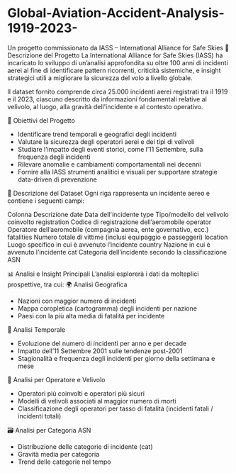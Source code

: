 # Global-Aviation-Accident-Analysis-1919-2023-
Un progetto commissionato da IASS – International Alliance for Safe Skies
📌 Descrizione del Progetto
La International Alliance for Safe Skies (IASS) ha incaricato lo sviluppo di un’analisi approfondita su oltre 100 anni di incidenti aerei al fine di identificare pattern ricorrenti, criticità sistemiche, e insight strategici utili a migliorare la sicurezza del volo a livello globale.

Il dataset fornito comprende circa 25.000 incidenti aerei registrati tra il 1919 e il 2023, ciascuno descritto da informazioni fondamentali relative al velivolo, al luogo, alla gravità dell'incidente e al contesto operativo.

🎯 Obiettivi del Progetto
- Identificare trend temporali e geografici degli incidenti
- Valutare la sicurezza degli operatori aerei e dei tipi di velivoli
- Studiare l’impatto degli eventi storici, come l’11 Settembre, sulla frequenza degli incidenti
- Rilevare anomalie e cambiamenti comportamentali nei decenni
- Fornire alla IASS strumenti analitici e visuali per supportare strategie data-driven di prevenzione

🧾 Descrizione del Dataset
Ogni riga rappresenta un incidente aereo e contiene i seguenti campi:

Colonna	Descrizione
date	Data dell'incidente
type	Tipo/modello del velivolo coinvolto
registration	Codice di registrazione dell’aeromobile
operator	Operatore dell’aeromobile (compagnia aerea, ente governativo, ecc.)
fatalities	Numero totale di vittime (inclusi equipaggio e passeggeri)
location	Luogo specifico in cui è avvenuto l’incidente
country	Nazione in cui è avvenuto l’incidente
cat	Categoria dell’incidente secondo la classificazione ASN

📊 Analisi e Insight Principali
L’analisi esplorerà i dati da molteplici prospettive, tra cui:
🌍 Analisi Geografica
- Nazioni con maggior numero di incidenti
- Mappa coropletica (cartogramma) degli incidenti per nazione
- Paesi con la più alta media di fatalità per incidente

📆 Analisi Temporale
- Evoluzione del numero di incidenti per anno e per decade
- Impatto dell’11 Settembre 2001 sulle tendenze post-2001
- Stagionalità e frequenza degli incidenti per giorno della settimana e mese

🛫 Analisi per Operatore e Velivolo
- Operatori più coinvolti e operatori più sicuri
- Modelli di velivoli associati al maggior numero di morti
- Classificazione degli operatori per tasso di fatalità (incidenti fatali / incidenti totali)

🗃️ Analisi per Categoria ASN
- Distribuzione delle categorie di incidente (cat)
- Gravità media per categoria
- Trend delle categorie nel tempo
